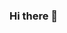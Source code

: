 ### Hi there 👋

<!--
**sihalohoapry/sihalohoapry** is a ✨ _special_ ✨ repository because its `README.md` (this file) appears on your GitHub profile.

Here are some ideas to get you started:

- 🔭 I’m currently working on ...Android Studio
- 🌱 I’m currently learning ...Kotlin Android Studio
- 👯 I’m looking to collaborate on ...Kotlin Android Studio
- 📫 How to reach me: ...[LinkedIn](https://www.linkedin.com/in/aprymadonasihaloho/)
- 😄 Pronouns: ...He/him
- ⚡ Fun fact: ...Half Man
-->
